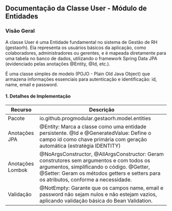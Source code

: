 ## Documentação da Classe User - Módulo de Entidades

### Visão Geral

A classe User é uma Entidade fundamental no sistema de Gestão de RH (gestaorh). Ela representa os usuários básicos da aplicação, como colaboradores, administradores ou gerentes, e é mapeada diretamente para uma tabela no banco de dados, utilizando o framework Spring Data JPA (evidenciado pelas anotações @Entity, @Id, etc.).

É uma classe simples de modelo (POJO - Plain Old Java Object) que armazena informações essenciais para autenticação e identificação: id, name, email e password.

#### 1. Detalhes de Implementação

|Recurso |Descrição|
|---------|----------|
|Pacote | io.github.progmodular.gestaorh.model.entities|
|Anotações JPA | @Entity: Marca a classe como uma entidade persistente. @Id e @GeneratedValue: Define o campo id como chave primária com geração automática (estratégia IDENTITY) |
| Anotações Lombok | @NoArgsConstructor, @AllArgsConstructor: Geram construtores sem argumentos e com todos os argumentos, simplificando o código. @Getter, @Setter: Geram os métodos getters e setters para os atributos, conforme a necessidade.|
|Validação|@NotEmpty: Garante que os campos name, email e password não sejam nulos e não estejam vazios, aplicando validação básica do Bean Validation.|

